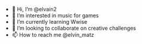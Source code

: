 - 👋 Hi, I’m @elvain2
- 👀 I’m interested in music for games
- 🌱 I’m currently learning Wwise
- 💞️ I’m looking to collaborate on creative challenges
- 📫 How to reach me @elvin_matz

<!---
elvain2/elvain2 is a ✨ special ✨ repository because its `README.md` (this file) appears on your GitHub profile.
You can click the Preview link to take a look at your changes.
--->
